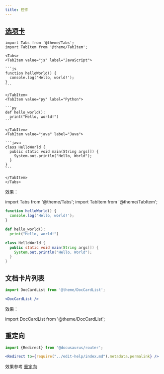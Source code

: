 ```yaml
---
title: 控件
---
```


## [选项卡](https://docusaurus.io/docs/markdown-features/tabs)

````tsx
import Tabs from '@theme/Tabs';
import TabItem from '@theme/TabItem';

<Tabs>
<TabItem value="js" label="JavaScript">

```js
function helloWorld() {
  console.log('Hello, world!');
}
```

</TabItem>
<TabItem value="py" label="Python">

```py
def hello_world():
  print("Hello, world!")
```

</TabItem>
<TabItem value="java" label="Java">

```java
class HelloWorld {
  public static void main(String args[]) {
    System.out.println("Hello, World");
  }
}
```

</TabItem>
</Tabs>
````

效果：

import Tabs from '@theme/Tabs';
import TabItem from '@theme/TabItem';

<Tabs>
<TabItem value="js" label="JavaScript">

```js
function helloWorld() {
  console.log('Hello, world!');
}
```

</TabItem>
<TabItem value="py" label="Python">

```py
def hello_world():
  print("Hello, world!")
```

</TabItem>
<TabItem value="java" label="Java">

```java
class HelloWorld {
  public static void main(String args[]) {
    System.out.println("Hello, World");
  }
}
```

</TabItem>
</Tabs>

## 文档卡片列表

```jsx
import DocCardList from '@theme/DocCardList';

<DocCardList />
```

效果：

import DocCardList from '@theme/DocCardList';

<DocCardList />

## 重定向

```jsx
import {Redirect} from '@docusaurus/router';

<Redirect to={require("../edit-help/index.md").metadata.permalink} />
```

效果参考 [重定向](../../examples/redirect.md)